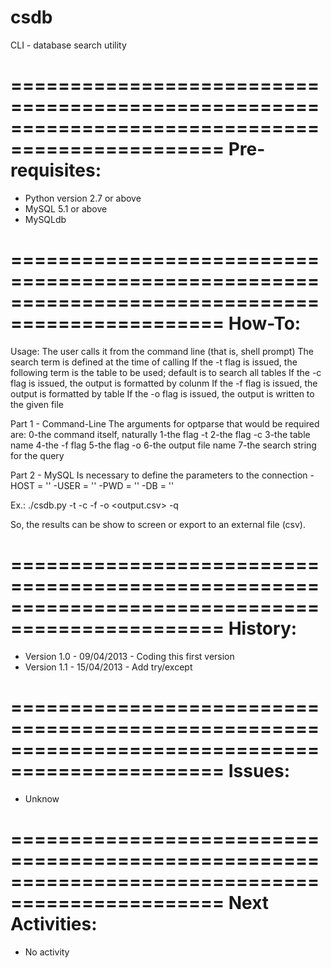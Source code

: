 # csdb
CLI - database search utility

================================================================================================
Pre-requisites:
================================================================================================
- Python version 2.7 or above
- MySQL 5.1 or above
- MySQLdb

================================================================================================
How-To:
================================================================================================
Usage:
The user calls it from the command line (that is, shell prompt)
The search term is defined at the time of calling
If the -t flag is issued, the following term is the table to be used; default is to search all tables
If the -c flag is issued, the output is formatted by colunm
If the -f flag is issued, the output is formatted by table
If the -o flag is issued, the output is written to the given file

Part 1 - Command-Line
The arguments for optparse that would be required are:
0-the command itself, naturally
1-the flag -t
2-the flag -c
3-the table name
4-the -f flag
5-the flag -o
6-the output file name
7-the search string for the query

Part 2 - MySQL
Is necessary to define the parameters to the connection
-HOST = ''
-USER = ''
-PWD = ''
-DB = ''

Ex.: ./csdb.py -t <table> -c <col> -f -o <output.csv> -q <query>

So, the results can be show to screen or export to an external file (csv).

================================================================================================
History:
================================================================================================
- Version 1.0 - 09/04/2013 - Coding this first version
- Version 1.1 - 15/04/2013 - Add try/except

================================================================================================
Issues:
================================================================================================
- Unknow

================================================================================================
Next Activities:
================================================================================================
- No activity
